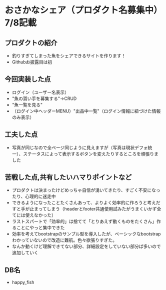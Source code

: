 # おさかなシェア（プロダクト名募集中）7/8記載
## プロダクトの紹介
- 釣りすぎてしまった魚をシェアできるサイトを作ります！
- Githubお披露目は初
## 今回実装した点
- ログイン（ユーザー名表示）
- "魚の貰い手を募集する"→CRUD
- "魚一覧を見る"
- （ログイン中ヘッダーMENU）"出品中一覧"（ログイン情報に紐づけた情報のみ表示）
## 工夫した点
- 写真が同じなので全ページ同じように見えますが（写真は現状デフォ統一）、ステータスによって表示するボタンを変えたりするところを頑張りました
## 苦戦した点,共有したいハマりポイントなど
- プロダクトは決まったけどめっちゃ自信が湧いてきたり、すごく不安になったり、心理的に迷走中
- できるようになったことたくさんあって、よりよく効率的に作ろうと考えだすと手が止まってしまう（headerとfooter共通使用試みたがうまくいかず全てには使えなかった）
- ラストスパートで「効率的」は捨てて「とりあえず動くものをたくさん」作ることにやっと集中できた
- 効率を考えてbootstrapのサンプル型を導入したが、ベーシックなbootstrapわかっていないので改造に難航。色々欲張りすぎた。
- なんか動くけど理解できてない部分、詳細設定をしていない部分ば多いので追加していく
## DB名
- happy_fish